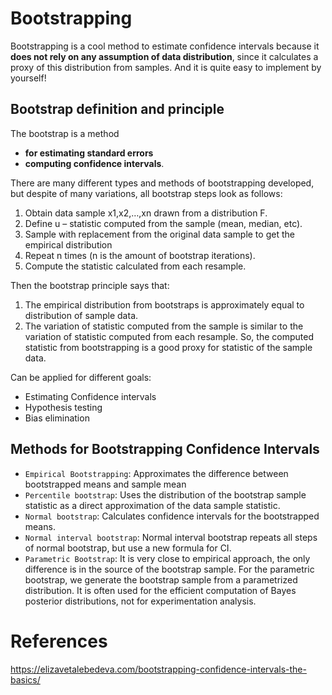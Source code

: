 # Bootstrapping

Bootstrapping is a cool method to estimate confidence intervals because it **does not rely on any assumption of data distribution**, since it calculates a proxy of this distribution from samples. And it is quite easy to implement by yourself!

## Bootstrap definition and principle

The bootstrap is a method 
- **for estimating standard errors** 
- **computing confidence intervals**.
  
There are many different types and methods of bootstrapping developed, but despite of many variations, all  bootstrap steps look as follows:

1. Obtain data sample x1,x2,…,xn drawn from a distribution F.
2. Define u – statistic computed from the sample (mean, median, etc).
3. Sample with replacement from the original data sample to get the empirical distribution
4. Repeat n times (n is the amount of bootstrap iterations).
5. Compute the statistic calculated from each resample.

Then the bootstrap principle says that:

1. The empirical distribution from bootstraps is approximately equal to distribution of sample data.
2. The variation of statistic computed from the sample is similar to the variation of statistic computed from each resample. So, the computed statistic from bootstrapping is a good proxy for statistic of the sample data.

Can be applied for different goals:

- Estimating Confidence intervals
- Hypothesis testing
- Bias elimination

## Methods for Bootstrapping Confidence Intervals

- `Empirical Bootstrapping`: Approximates the difference between bootstrapped means and sample mean
- `Percentile bootstrap`: Uses the distribu­tion of the bootstrap sample statistic as a direct approximation of the data sample statistic.
- `Normal bootstrap`: Calculates confidence intervals for the bootstrapped means.
- `Normal interval bootstrap`: Normal interval bootstrap repeats all steps of normal bootstrap, but use a new formula for CI.
- `Parametric Bootstrap`: It is very close to empirical approach, the only difference is in the source of the bootstrap sample. For the parametric bootstrap, we generate the bootstrap sample from a parametrized distribu­tion. It is often used for the efficient computation of Bayes posterior distributions, not for experimentation analysis.


# References
https://elizavetalebedeva.com/bootstrapping-confidence-intervals-the-basics/
